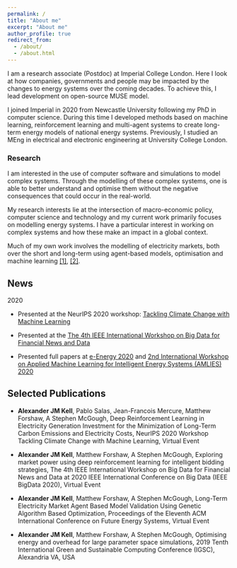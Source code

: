 ```yaml
---
permalink: /
title: "About me"
excerpt: "About me"
author_profile: true
redirect_from: 
  - /about/
  - /about.html
---
```


I am a research associate (Postdoc) at Imperial College London. Here I look at how companies, governments and people may be impacted by the changes to energy systems over the coming decades. To achieve this, I lead development on open-source MUSE model.

I joined Imperial in 2020 from Newcastle University following my PhD in computer science. During this time I developed methods based on machine learning, reinforcement learning and multi-agent systems to create long-term energy models of national energy systems. Previously, I studied an MEng in electrical and electronic engineering at University College London. 

### Research

I am interested in the use of computer software and simulations to model complex systems. Through the modelling of these complex systems, one is able to better understand and optimise them without the negative consequences that could occur in the real-world. 

My research interests lie at the intersection of macro-economic policy, computer science and technology and my current work primarily focuses on modelling energy systems. I have a particular interest in working on complex systems and how these make an impact in a global context.

Much of my own work involves the modelling of electricity markets, both over the short and long-term using agent-based models, optimisation and machine learning [[1]](https://dl.acm.org/doi/abs/10.1145/3396851.3397682), [[2]](https://dl.acm.org/doi/abs/10.1145/3396851.3402369).


## News

2020

- Presented at the NeurIPS 2020 workshop: [Tackling Climate Change with Machine Learning](https://www.climatechange.ai/events/neurips2020)

- Presented at the [The 4th IEEE International Workshop on Big Data for Financial News and Data](https://intelligentfinance.github.io/IEEE2020-BigData-Workshop/index.html)

- Presented full papers at [e-Energy 2020](https://energy.acm.org/conferences/eenergy/2020/program.php) and [2nd International Workshop on Applied Machine Learning for Intelligent Energy Systems (AMLIES) 2020](http://sinberbest.berkeley.edu/amlies/2020)


## Selected Publications

- **Alexander JM Kell**, Pablo Salas, Jean-Francois Mercure, Matthew Forshaw, A Stephen McGough, Deep Reinforcement Learning in Electricity Generation Investment for the Minimization of Long-Term Carbon Emissions and Electricity Costs, NeurIPS 2020 Workshop Tackling Climate Change with Machine Learning, Virtual Event

- **Alexander JM Kell**, Matthew Forshaw, A Stephen McGough, Exploring market power using deep reinforcement learning for intelligent bidding strategies, The 4th IEEE International Workshop on Big Data for Financial News and Data at 2020 IEEE International Conference on Big Data (IEEE BigData 2020), Virtual Event

- **Alexander JM Kell**, Matthew Forshaw, A Stephen McGough, Long-Term Electricity Market Agent Based Model Validation Using Genetic Algorithm Based Optimization, Proceedings of the Eleventh ACM International Conference on Future Energy Systems, Virtual Event

- **Alexander JM Kell**, Matthew Forshaw, A Stephen McGough, Optimising energy and overhead for large parameter space simulations, 2019 Tenth International Green and Sustainable Computing Conference (IGSC), Alexandria VA, USA